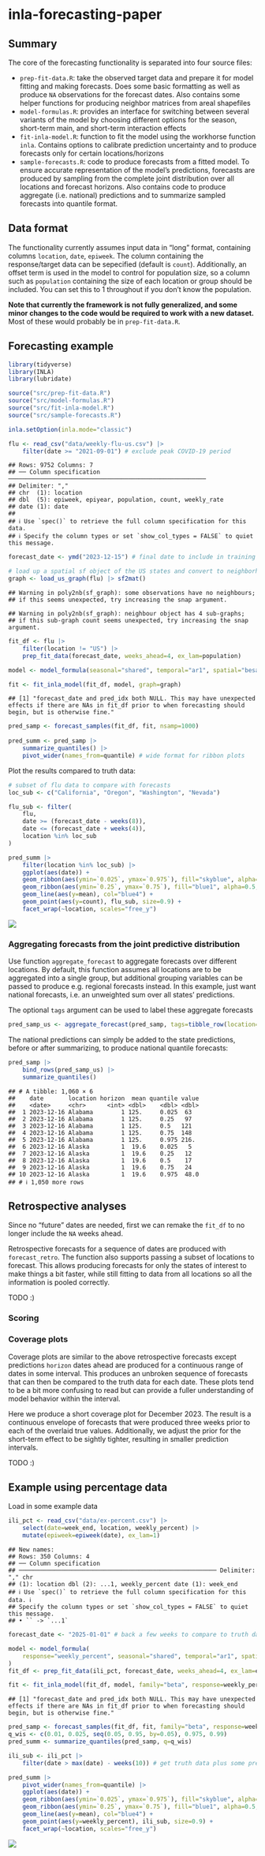 inla-forecasting-paper
================

## Summary

The core of the forecasting functionality is separated into four source
files:

- `prep-fit-data.R`: take the observed target data and prepare it for
  model fitting and making forecasts. Does some basic formatting as well
  as produce `NA` observations for the forecast dates. Also contains
  some helper functions for producing neighbor matrices from areal
  shapefiles
- `model-formulas.R`: provides an interface for switching between
  several variants of the model by choosing different options for the
  season, short-term main, and short-term interaction effects
- `fit-inla-model.R`: function to fit the model using the workhorse
  function `inla`. Contains options to calibrate prediction uncertainty
  and to produce forecasts only for certain locations/horizons
- `sample-forecasts.R`: code to produce forecasts from a fitted model.
  To ensure accurate representation of the model’s predictions,
  forecasts are produced by sampling from the complete joint
  distribution over all locations and forecast horizons. Also contains
  code to produce aggregate (i.e. national) predictions and to summarize
  sampled forecasts into quantile format.

## Data format

The functionality currently assumes input data in “long” format,
containing columns `location`, `date`, `epiweek`. The column containing
the response/target data can be sepecified (default is `count`).
Additionally, an offset term is used in the model to control for
population size, so a column such as `population` containing the size of
each location or group should be included. You can set this to 1
throughout if you don’t know the population.

**Note that currently the framework is not fully generalized, and some
minor changes to the code would be required to work with a new
dataset.** Most of these would probably be in `prep-fit-data.R`.

## Forecasting example

``` r
library(tidyverse)
library(INLA)
library(lubridate)

source("src/prep-fit-data.R")
source("src/model-formulas.R")
source("src/fit-inla-model.R")
source("src/sample-forecasts.R")

inla.setOption(inla.mode="classic")
```

``` r
flu <- read_csv("data/weekly-flu-us.csv") |> 
    filter(date >= "2021-09-01") # exclude peak COVID-19 period
```

    ## Rows: 9752 Columns: 7
    ## ── Column specification ────────────────────────────────────────────────────────
    ## Delimiter: ","
    ## chr  (1): location
    ## dbl  (5): epiweek, epiyear, population, count, weekly_rate
    ## date (1): date
    ## 
    ## ℹ Use `spec()` to retrieve the full column specification for this data.
    ## ℹ Specify the column types or set `show_col_types = FALSE` to quiet this message.

``` r
forecast_date <- ymd("2023-12-15") # final date to include in training

# load up a spatial sf object of the US states and convert to neighborhood matrix
graph <- load_us_graph(flu) |> sf2mat()
```

    ## Warning in poly2nb(sf_graph): some observations have no neighbours;
    ## if this seems unexpected, try increasing the snap argument.

    ## Warning in poly2nb(sf_graph): neighbour object has 4 sub-graphs;
    ## if this sub-graph count seems unexpected, try increasing the snap argument.

``` r
fit_df <- flu |> 
    filter(location != "US") |> 
    prep_fit_data(forecast_date, weeks_ahead=4, ex_lam=population)

model <- model_formula(seasonal="shared", temporal="ar1", spatial="besagproper")

fit <- fit_inla_model(fit_df, model, graph=graph)
```

    ## [1] "forecast_date and pred_idx both NULL. This may have unexpected effects if there are NAs in fit_df prior to when forecasting should begin, but is otherwise fine."

``` r
pred_samp <- forecast_samples(fit_df, fit, nsamp=1000)
    
pred_summ <- pred_samp |> 
    summarize_quantiles() |> 
    pivot_wider(names_from=quantile) # wide format for ribbon plots
```

Plot the results compared to truth data:

``` r
# subset of flu data to compare with forecasts
loc_sub <- c("California", "Oregon", "Washington", "Nevada")

flu_sub <- filter(
    flu, 
    date >= (forecast_date - weeks(8)),
    date <= (forecast_date + weeks(4)),
    location %in% loc_sub
)

pred_summ |> 
    filter(location %in% loc_sub) |> 
    ggplot(aes(date)) +
    geom_ribbon(aes(ymin=`0.025`, ymax=`0.975`), fill="skyblue", alpha=0.5, col=NA) +
    geom_ribbon(aes(ymin=`0.25`, ymax=`0.75`), fill="blue1", alpha=0.5, col=NA) +
    geom_line(aes(y=mean), col="blue4") +
    geom_point(aes(y=count), flu_sub, size=0.9) +
    facet_wrap(~location, scales="free_y")
```

![](README_files/figure-gfm/unnamed-chunk-3-1.png)<!-- -->

### Aggregating forecasts from the joint predictive distribution

Use function `aggregate_forecast` to aggregate forecasts over different
locations. By default, this function assumes all locations are to be
aggregated into a single group, but additional grouping variables can be
passed to produce e.g. regional forecasts instead. In this example, just
want national forecasts, i.e. an unweighted sum over all states’
predictions.

The optional `tags` argument can be used to label these aggregate
forecasts

``` r
pred_samp_us <- aggregate_forecast(pred_samp, tags=tibble_row(location="US"))
```

The national predictions can simply be added to the state predictions,
before or after summarizing, to produce national quantile forecasts:

``` r
pred_samp |> 
    bind_rows(pred_samp_us) |> 
    summarize_quantiles()
```

    ## # A tibble: 1,060 × 6
    ##    date       location horizon  mean quantile value
    ##    <date>     <chr>      <int> <dbl>    <dbl> <dbl>
    ##  1 2023-12-16 Alabama        1 125.     0.025  63  
    ##  2 2023-12-16 Alabama        1 125.     0.25   97  
    ##  3 2023-12-16 Alabama        1 125.     0.5   121  
    ##  4 2023-12-16 Alabama        1 125.     0.75  148  
    ##  5 2023-12-16 Alabama        1 125.     0.975 216. 
    ##  6 2023-12-16 Alaska         1  19.6    0.025   5  
    ##  7 2023-12-16 Alaska         1  19.6    0.25   12  
    ##  8 2023-12-16 Alaska         1  19.6    0.5    17  
    ##  9 2023-12-16 Alaska         1  19.6    0.75   24  
    ## 10 2023-12-16 Alaska         1  19.6    0.975  48.0
    ## # ℹ 1,050 more rows

## Retrospective analyses

Since no “future” dates are needed, first we can remake the `fit_df` to
no longer include the `NA` weeks ahead.

<!-- ```{r} -->
<!-- flu_proc <- prep_fit_data_flu_covid(flu, weeks_ahead=0, ex_lam=population) -->
<!-- ``` -->

Retrospective forecasts for a sequence of dates are produced with
`forecast_retro`. The function also supports passing a subset of
locations to forecast. This allows producing forecasts for only the
states of interest to make things a bit faster, while still fitting to
data from all locations so all the information is pooled correctly.

TODO :)

<!-- ```{r} -->
<!-- retro_forecast_dates <- c("2022-11-15", "2023-01-15", "2023-11-15", "2024-01-15") -->
<!-- fr <- forecast_retro( -->
<!--     flu_proc, model, retro_forecast_dates, -->
<!--     graph=graph, loc_sub=loc_sub, nsamp=1000 -->
<!-- ) -->
<!-- plot_retro(fr, flu) -->
<!-- ``` -->

### Scoring

### Coverage plots

Coverage plots are similar to the above retrospective forecasts except
predictions `horizon` dates ahead are produced for a continuous range of
dates in some interval. This produces an unbroken sequence of forecasts
that can then be compared to the truth data for each date. These plots
tend to be a bit more confusing to read but can provide a fuller
understanding of model behavior within the interval.

Here we produce a short coverage plot for December 2023. The result is a
continuous envelope of forecasts that were produced three weeks prior to
each of the overlaid true values. Additionally, we adjust the prior for
the short-term effect to be sightly tighter, resulting in smaller
prediction intervals.

TODO :)

## Example using percentage data

Load in some example data

``` r
ili_pct <- read_csv("data/ex-percent.csv") |> 
    select(date=week_end, location, weekly_percent) |> 
    mutate(epiweek=epiweek(date), ex_lam=1)
```

    ## New names:
    ## Rows: 350 Columns: 4
    ## ── Column specification
    ## ──────────────────────────────────────────────────────── Delimiter: "," chr
    ## (1): location dbl (2): ...1, weekly_percent date (1): week_end
    ## ℹ Use `spec()` to retrieve the full column specification for this data. ℹ
    ## Specify the column types or set `show_col_types = FALSE` to quiet this message.
    ## • `` -> `...1`

``` r
forecast_date <- "2025-01-01" # back a few weeks to compare to truth data

model <- model_formula(
    response="weekly_percent", seasonal="shared", temporal="ar1", spatial="exchangeable"
)
fit_df <- prep_fit_data(ili_pct, forecast_date, weeks_ahead=4, ex_lam=ex_lam)
```

``` r
fit <- fit_inla_model(fit_df, model, family="beta", response=weekly_percent)
```

    ## [1] "forecast_date and pred_idx both NULL. This may have unexpected effects if there are NAs in fit_df prior to when forecasting should begin, but is otherwise fine."

``` r
pred_samp <- forecast_samples(fit_df, fit, family="beta", response=weekly_percent)
q_wis <- c(0.01, 0.025, seq(0.05, 0.95, by=0.05), 0.975, 0.99)
pred_summ <- summarize_quantiles(pred_samp, q=q_wis)
```

``` r
ili_sub <- ili_pct |> 
    filter(date > max(date) - weeks(10)) # get truth data plus some previous weeks

pred_summ |> 
    pivot_wider(names_from=quantile) |> 
    ggplot(aes(date)) +
    geom_ribbon(aes(ymin=`0.025`, ymax=`0.975`), fill="skyblue", alpha=0.5, col=NA) +
    geom_ribbon(aes(ymin=`0.25`, ymax=`0.75`), fill="blue1", alpha=0.5, col=NA) +
    geom_line(aes(y=mean), col="blue4") +
    geom_point(aes(y=weekly_percent), ili_sub, size=0.9) +
    facet_wrap(~location, scales="free_y")
```

![](README_files/figure-gfm/unnamed-chunk-8-1.png)<!-- -->
